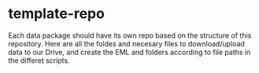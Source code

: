 # template-repo
Each data package should have its own repo based on the structure of this repository. Here are all the foldes and necesary files to download/upload data to our Drive, and create the EML and folders according to file paths in the differet scripts.

